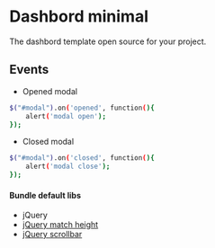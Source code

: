 # Dashbord minimal

The dashbord template open source for your project.

## Events

- Opened modal

```bash
$("#modal").on('opened', function(){
    alert('modal open');
});
```

- Closed modal

```bash
$("#modal").on('closed', function(){
    alert('modal close');
});
```

#### Bundle default libs

- jQuery
- [jQuery match height](https://brm.io/jquery-match-height)
- [jQuery scrollbar](https://github.com/gromo/jquery.scrollbar)